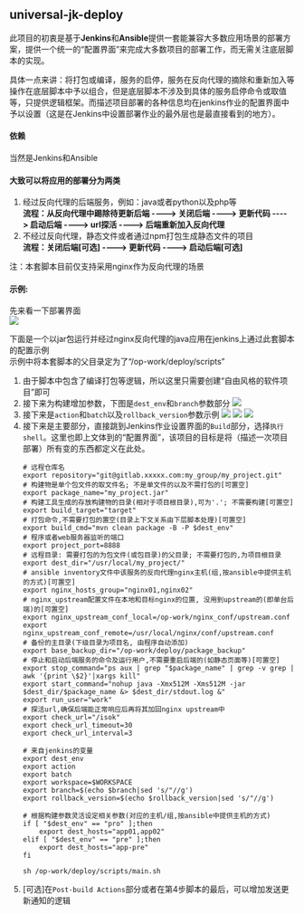 ## universal-jk-deploy
此项目的初衷是基于**Jenkins**和**Ansible**提供一套能兼容大多数应用场景的部署方案，提供一个统一的“配置界面”来完成大多数项目的部署工作，而无需关注底层脚本的实现。

具体一点来讲：将打包或编译，服务的启停，服务在反向代理的摘除和重新加入等操作在底层脚本中予以组合，但是底层脚本不涉及到具体的服务启停命令或取值等，只提供逻辑框架。而描述项目部署的各种信息均在jenkins作业的配置界面中予以设置（这是在Jenkins中设置部署作业的最外层也是最直接看到的地方）。

#### 依赖
当然是Jenkins和Ansible

#### 大致可以将应用的部署分为两类
1. 经过反向代理的后端服务，例如：java或者python以及php等  
**流程：从反向代理中踢除待更新后端 ----> 关闭后端 ----> 更新代码 ----> 启动后端 ----> url探活 ----> 后端重新加入反向代理**
2. 不经过反向代理，静态文件或者通过npm打包生成静态文件的项目  
**流程：关闭后端[可选] ----> 更新代码 ----> 启动后端[可选]**

注：本套脚本目前仅支持采用nginx作为反向代理的场景

#### 示例:
先来看一下部署界面  
![](https://s1.51cto.com/images/blog/201906/19/caf3d85ee4fa2096fc4153dfb92c8f2c.png)

下面是一个以jar包运行并经过nginx反向代理的java应用在jenkins上通过此套脚本的配置示例  
示例中将本套脚本的父目录定为了“/op-work/deploy/scripts”
1. 由于脚本中包含了编译打包等逻辑，所以这里只需要创建“自由风格的软件项目”即可
2. 接下来为构建增加参数，下图是`dest_env`和`branch`参数部分
    ![](https://s1.51cto.com/images/blog/201906/19/c12f73ef8d6748fa7cc88e47350c5bf2.png)
3. 接下来是`action`和`batch`以及`rollback_version`参数示例
    ![](https://s1.51cto.com/images/blog/201906/18/9bdf95e1b197eb137afca18929314ea8.png)
    ![](https://s1.51cto.com/images/blog/201906/18/2360c4c2794dc0253dcc12bfef615383.png)
    ![](https://s1.51cto.com/images/blog/201906/18/90cf0ae6c595d33ec0644d9afac37720.png)
4. 接下来是主要部分，直接跳到Jenkins作业设置界面的`Build`部分，选择`执行shell`。这里也即上文体到的“配置界面”，该项目的目标是将（描述一次项目部署）所有变的东西都定义在此处。
    ```
    # 远程仓库名
    export repository="git@gitlab.xxxxx.com:my_group/my_project.git"
    # 构建物是单个包文件的取文件名; 不是单文件的以及不需打包的[可置空]
    export package_name="my_project.jar"
    # 构建工具生成的存放构建物的目录(相对于项目根目录),可为'.'; 不需要构建[可置空]
    export build_target="target"
    # 打包命令,不需要打包的置空(目录上下文关系由下层脚本处理)[可置空]
    export build_cmd="mvn clean package -B -P $dest_env"
    # 程序或者web服务器监听的端口
    export project_port=8888
    # 远程目录: 需要打包的为包文件(或包目录)的父目录; 不需要打包的,为项目根目录
    export dest_dir="/usr/local/my_project/"
    # ansible inventory文件中该服务的反向代理nginx主机(组,按ansible中提供主机的方式)[可置空]
    export nginx_hosts_group="nginx01,nginx02"
    # nginx_upstream配置文件在本地和目标nginx的位置, 没用到upstream的(即单台后端)的[可置空]
    export nginx_upstream_conf_local=/op-work/nginx_conf/upstream.conf
    export nginx_upstream_conf_remote=/usr/local/nginx/conf/upstream.conf
    # 备份的主目录(下级目录为项目名, 由程序自动添加)
    export base_backup_dir="/op-work/deploy/package_backup"
    # 停止和启动后端服务的命令及运行用户,不需要重启后端的(如静态页面等)[可置空]
    export stop_command="ps aux | grep "$package_name" | grep -v grep | awk '{print \$2}'|xargs kill"
    export start_command="nohup java -Xmx512M -Xms512M -jar $dest_dir/$package_name &> $dest_dir/stdout.log &"
    export run_user="work"
    # 探活url,确保后端能正常响应后再将其加回nginx upstream中
    export check_url="/isok"
    export check_url_timeout=30
    export check_url_interval=3

    # 来自jenkins的变量
    export dest_env
    export action
    export batch
    export workspace=$WORKSPACE
    export branch=$(echo $branch|sed 's/"//g')
    export rollback_version=$(echo $rollback_version|sed 's/"//g')

    # 根据构建参数灵活设定相关参数(对应的主机/组,按ansible中提供主机的方式)
    if [ "$dest_env" == "pro" ];then
        export dest_hosts="app01,app02"
    elif [ "$dest_env" == "pre" ];then
        export dest_hosts="app-pre"
    fi

    sh /op-work/deploy/scripts/main.sh
    ```
5. [可选]在`Post-build Actions`部分或者在第4步脚本的最后，可以增加发送更新通知的逻辑
